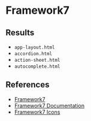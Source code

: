 # Framework7

## Results
- `app-layout.html`
- `accordion.html`
- `action-sheet.html`
- `autocomplete.html`

## References
- [Framework7](https://github.com/framework7io/framework7)
- [Framework7 Documentation](http://framework7.cn/docs/)
- [Framework7 Icons](https://github.com/framework7io/framework7-icons)